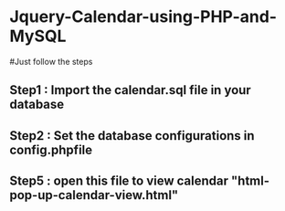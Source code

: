 # Jquery-Calendar-using-PHP-and-MySQL
#Just follow the steps
## Step1 : Import the calendar.sql file in your database
## Step2 : Set the database configurations in config.phpfile
## Step5 : open this file to view calendar "html-pop-up-calendar-view.html"
